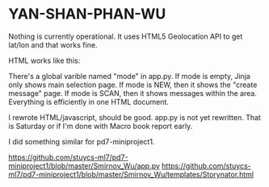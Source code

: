 YAN-SHAN-PHAN-WU
================

Nothing is currently operational. It uses HTML5 Geolocation API to get lat/lon and that works fine. 

HTML works like this:

There's a global varible named "mode" in app.py. 
If mode is empty, Jinja only shows main selection page.
If mode is NEW, then it shows the "create message" page.
If mode is SCAN, then it shows messages within the area. 
Everything is efficiently in one HTML document.


I rewrote HTML/javascript, should be good.
app.py is not yet rewritten. That is Saturday or if I'm done with Macro book report early.

I did something similar for pd7-miniproject1.

https://github.com/stuycs-ml7/pd7-miniproject1/blob/master/Smirnov_Wu/app.py
https://github.com/stuycs-ml7/pd7-miniproject1/blob/master/Smirnov_Wu/templates/Storynator.html

